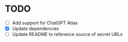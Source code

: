 # TODO

- [ ] Add support for ChatGPT Atlas
- [X] Update dependencies
- [ ] Update README to reference source of secret URLs
